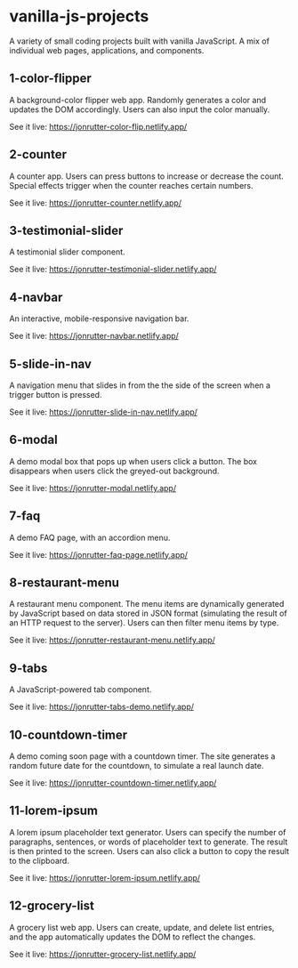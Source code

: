 # vanilla-js-projects
A variety of small coding projects built with vanilla JavaScript. A mix of individual web pages, applications, and components.

## 1-color-flipper

A background-color flipper web app. Randomly generates a color and updates the DOM accordingly. Users can also input the color manually.

See it live: https://jonrutter-color-flip.netlify.app/

## 2-counter

A counter app. Users can press buttons to increase or decrease the count. Special effects trigger when the counter reaches certain numbers.

See it live: https://jonrutter-counter.netlify.app/

## 3-testimonial-slider

A testimonial slider component.

See it live: https://jonrutter-testimonial-slider.netlify.app/

## 4-navbar

An interactive, mobile-responsive navigation bar.

See it live: https://jonrutter-navbar.netlify.app/

## 5-slide-in-nav

A navigation menu that slides in from the the side of the screen when a trigger button is pressed.

See it live: https://jonrutter-slide-in-nav.netlify.app/

## 6-modal

A demo modal box that pops up when users click a button. The box disappears when users click the greyed-out background.

See it live: https://jonrutter-modal.netlify.app/

## 7-faq

A demo FAQ page, with an accordion menu.

See it live: https://jonrutter-faq-page.netlify.app/

## 8-restaurant-menu

A restaurant menu component. The menu items are dynamically generated by JavaScript based on data stored in JSON format (simulating the result of an HTTP request to the server). Users can then filter menu items by type.

See it live: https://jonrutter-restaurant-menu.netlify.app/

## 9-tabs

A JavaScript-powered tab component.

See it live: https://jonrutter-tabs-demo.netlify.app/

## 10-countdown-timer

A demo coming soon page with a countdown timer. The site generates a random future date for the countdown, to simulate a real launch date.

See it live: https://jonrutter-countdown-timer.netlify.app/

## 11-lorem-ipsum

A lorem ipsum placeholder text generator. Users can specify the number of paragraphs, sentences, or words of placeholder text to generate. The result is then printed to the screen. Users can also click a button to copy the result to the clipboard.

See it live: https://jonrutter-lorem-ipsum.netlify.app/

## 12-grocery-list

A grocery list web app. Users can create, update, and delete list entries, and the app automatically updates the DOM to reflect the changes.

See it live: https://jonrutter-grocery-list.netlify.app/
